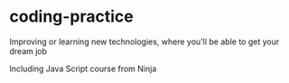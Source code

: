 # coding-practice
Improving or learning new technologies, where you'll be able to get your dream job

Including Java Script course from Ninja